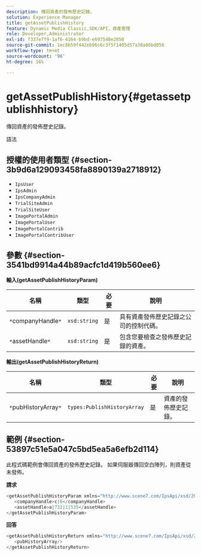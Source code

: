 ```yaml
---
description: 傳回資產的發佈歷史記錄。
solution: Experience Manager
title: getAssetPublishHistory
feature: Dynamic Media Classic,SDK/API，資產管理
role: Developer,Administrator
exl-id: f337e7f9-1af6-4164-b9bd-e697548e2850
source-git-commit: 1ec8b59f442eb96c6c3f5f1405d57a38a86bd056
workflow-type: tm+mt
source-wordcount: '96'
ht-degree: 16%

---
```


# getAssetPublishHistory{#getassetpublishhistory}

傳回資產的發佈歷史記錄。

語法

## 授權的使用者類型 {#section-3b9d6a129093458fa8890139a2718912}

* `IpsUser`
* `IpsAdmin`
* `IpsCompanyAdmin`
* `TrialSiteAdmin`
* `TrialSiteUser`
* `ImagePortalAdmin`
* `ImagePortalUser`
* `ImagePortalContrib`
* `ImagePortalContribUser`

## 參數 {#section-3541bd9914a44b89acfc1d419b560ee6}

**輸入(getAssetPublishHistoryParam)**

| 名稱 | 類型 | 必要 | 說明 |
|---|---|---|---|
| `*`companyHandle`*` | `xsd:string` | 是 | 具有資產發佈歷史記錄之公司的控制代碼。 |
| `*`assetHandle`*` | `xsd:string` | 是 | 包含您要檢查之發佈歷史記錄的資產。 |

**輸出(getAssetPublishHistoryReturn)**

| 名稱 | 類型 | 必要 | 說明 |
|---|---|---|---|
| `*`pubHistoryArray`*` | `types:PublishHistoryArray` | 是 | 資產的發佈歷史記錄。 |

## 範例 {#section-53897c51e5a047c5bd5ea5a6efb2d114}

此程式碼範例會傳回資產的發佈歷史記錄。 如果伺服器傳回空白陣列，則資產從未發佈。

**請求**

```java
<getAssetPublishHistoryParam xmlns="http://www.scene7.com/IpsApi/xsd/2008-01-15">
   <companyHandle>c|6</companyHandle>
   <assetHandle>a|732|1|535</assetHandle>
</getAssetPublishHistoryParam>
```

**回答**

```java
<getAssetPublishHistoryReturn xmlns="http://www.scene7.com/IpsApi/xsd/2008-01-15">
   <pubHistoryArray/>
</getAssetPublishHistoryReturn>
```
